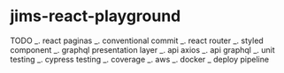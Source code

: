 # jims-react-playground

TODO
_. react paginas
_. conventional commit
_. react router
_. styled component
_. graphql presentation layer
_. api axios
_. api graphql
_. unit testing
_. cypress testing
_. coverage
\_. aws
\_. docker
\_ deploy pipeline
